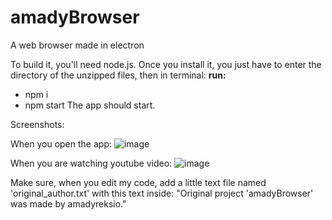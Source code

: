# amadyBrowser
A web browser made in electron

To build it, you'll need node.js.
Once you install it, you just have to enter the directory of the unzipped files, then in terminal:
**run:**
- npm i
- npm start
The app should start.

Screenshots:

When you open the app:
![image](https://github.com/amadyreksio/amadyBrowser/assets/170352772/e23e6a1d-ceac-42fa-9f5b-fa4627bcbfd5)

When you are watching youtube video:
![image](https://github.com/amadyreksio/amadyBrowser/assets/170352772/db3999f4-1839-4252-9c52-698b541a7404)

Make sure, when you edit my code, add a little text file named 'original_author.txt' with this text inside:
"Original project 'amadyBrowser' was made by amadyreksio."
